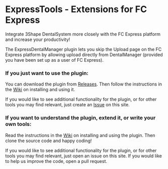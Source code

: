 # ExpressTools - Extensions for FC Express

Integrate 3Shape DentalSystem more closely with the FC Express platform and increase your productivity!

The ExpressDentalManager plugin lets you skip the Upload page on the FC Express platform by allowing upload directly from DentalManager (provided you have been set up as a user of FC Express).

### If you just want to use the plugin:

You can download the plugin from [Releases](https://github.com/the-toothfairy/ExpressTools/releases). Then follow the instructions in the [Wiki](https://github.com/the-toothfairy/ExpressTools/wiki/) on installing and using it. 

If you would like to see additional functionality for the plugin, or for other tools you may find relevant, just create an [Issue](https://github.com/the-toothfairy/ExpressTools/issues) on this site.

### If you want to understand the plugin, extend it, or write your own tools:

Read the instructions in the [Wiki](https://github.com/the-toothfairy/ExpressTools/wiki/) on installing and using the plugin. Then clone the source code and happy coding!

If you would like to see additional functionality for the plugin, or for other tools you may find relevant, just open an issue on this site. If you would like to help us improve the code, open a pull request.
